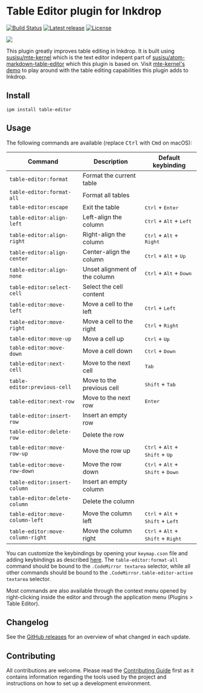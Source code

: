 # Table Editor plugin for Inkdrop

[![Build Status](https://dev.azure.com/jmerle/inkdrop-table-editor/_apis/build/status/Build?branchName=master)](https://dev.azure.com/jmerle/inkdrop-table-editor/_build/latest?definitionId=21&branchName=master)
[![Latest release](https://img.shields.io/github/v/release/jmerle/inkdrop-table-editor)](https://my.inkdrop.app/plugins/table-editor)
[![License](https://img.shields.io/github/license/jmerle/inkdrop-table-editor)](https://github.com/jmerle/inkdrop-table-editor/blob/master/LICENSE)

![](https://i.imgur.com/oC0cE0v.gif)

This plugin greatly improves table editing in Inkdrop. It is built using [susisu/mte-kernel](https://github.com/susisu/mte-kernel) which is the text editor indepent part of [susisu/atom-markdown-table-editor](https://github.com/susisu/atom-markdown-table-editor) which this plugin is based on. Visit [mte-kernel's demo](https://susisu.github.io/mte-demo/) to play around with the table editing capabilities this plugin adds to Inkdrop.

## Install

```
ipm install table-editor
```

## Usage

The following commands are available (replace <kbd>Ctrl</kbd> with <kbd>Cmd</kbd> on macOS):

| Command                          | Description                   | Default keybinding                                                     |
| -------------------------------- | ----------------------------- | ---------------------------------------------------------------------- |
| `table-editor:format`            | Format the current table      |                                                                        |
| `table-editor:format-all`        | Format all tables             |                                                                        |
| `table-editor:escape`            | Exit the table                | <kbd>Ctrl</kbd> + <kbd>Enter</kbd>                                     |
| `table-editor:align-left`        | Left-align the column         | <kbd>Ctrl</kbd> + <kbd>Alt</kbd> + <kbd>Left</kbd>                     |
| `table-editor:align-right`       | Right-align the column        | <kbd>Ctrl</kbd> + <kbd>Alt</kbd> + <kbd>Right</kbd>                    |
| `table-editor:align-center`      | Center-align the column       | <kbd>Ctrl</kbd> + <kbd>Alt</kbd> + <kbd>Up</kbd>                       |
| `table-editor:align-none`        | Unset alignment of the column | <kbd>Ctrl</kbd> + <kbd>Alt</kbd> + <kbd>Down</kbd>                     |
| `table-editor:select-cell`       | Select the cell content       |                                                                        |
| `table-editor:move-left`         | Move a cell to the left       | <kbd>Ctrl</kbd> + <kbd>Left</kbd>                                      |
| `table-editor:move-right`        | Move a cell to the right      | <kbd>Ctrl</kbd> + <kbd>Right</kbd>                                     |
| `table-editor:move-up`           | Move a cell up                | <kbd>Ctrl</kbd> + <kbd>Up</kbd>                                        |
| `table-editor:move-down`         | Move a cell down              | <kbd>Ctrl</kbd> + <kbd>Down</kbd>                                      |
| `table-editor:next-cell`         | Move to the next cell         | <kbd>Tab</kbd>                                                         |
| `table-editor:previous-cell`     | Move to the previous cell     | <kbd>Shift</kbd> + <kbd>Tab</kbd>                                      |
| `table-editor:next-row`          | Move to the next row          | <kbd>Enter</kbd>                                                       |
| `table-editor:insert-row`        | Insert an empty row           |                                                                        |
| `table-editor:delete-row`        | Delete the row                |                                                                        |
| `table-editor:move-row-up`       | Move the row up               | <kbd>Ctrl</kbd> + <kbd>Alt</kbd> + <kbd>Shift</kbd> + <kbd>Up</kbd>    |
| `table-editor:move-row-down`     | Move the row down             | <kbd>Ctrl</kbd> + <kbd>Alt</kbd> + <kbd>Shift</kbd> + <kbd>Down</kbd>  |
| `table-editor:insert-column`     | Insert an empty column        |                                                                        |
| `table-editor:delete-column`     | Delete the column             |                                                                        |
| `table-editor:move-column-left`  | Move the column left          | <kbd>Ctrl</kbd> + <kbd>Alt</kbd> + <kbd>Shift</kbd> + <kbd>Left</kbd>  |
| `table-editor:move-column-right` | Move the column right         | <kbd>Ctrl</kbd> + <kbd>Alt</kbd> + <kbd>Shift</kbd> + <kbd>Right</kbd> |

You can customize the keybindings by opening your `keymap.cson` file and adding keybindings as described [here](https://docs.inkdrop.app/manual/customizing-keybindings). The `table-editor:format-all` command should be bound to the `.CodeMirror textarea` selector, while all other commands should be bound to the `.CodeMirror.table-editor-active textarea` selector.

Most commands are also available through the context menu opened by right-clicking inside the editor and through the application menu (Plugins > Table Editor).

## Changelog

See the [GitHub releases](https://github.com/jmerle/inkdrop-table-editor/releases) for an overview of what changed in each update.

## Contributing

All contributions are welcome. Please read the [Contributing Guide](https://github.com/jmerle/inkdrop-table-editor/blob/master/CONTRIBUTING.md) first as it contains information regarding the tools used by the project and instructions on how to set up a development environment.
